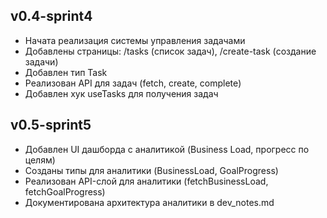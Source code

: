 ## v0.4-sprint4

- Начата реализация системы управления задачами
- Добавлены страницы: /tasks (список задач), /create-task (создание задачи)
- Добавлен тип Task
- Реализован API для задач (fetch, create, complete)
- Добавлен хук useTasks для получения задач 

## v0.5-sprint5

- Добавлен UI дашборда с аналитикой (Business Load, прогресс по целям)
- Созданы типы для аналитики (BusinessLoad, GoalProgress)
- Реализован API-слой для аналитики (fetchBusinessLoad, fetchGoalProgress)
- Документирована архитектура аналитики в dev_notes.md 